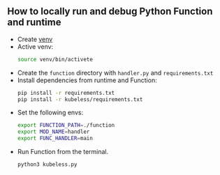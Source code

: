 ## How to locally run and debug Python Function and runtime

* Create [venv](https://docs.python.org/3/library/venv.html)
* Active venv:
  ```bash
  source venv/bin/activete
  ```
* Create the `function` directory with `handler.py` and `requirements.txt`
* Install dependencies from runtime and Function:
    ```bash
    pip install -r requirements.txt
    pip install -r kubeless/requirements.txt
    ```
* Set the following envs:
    ```bash
    export FUNCTION_PATH=./function
    export MOD_NAME=handler
    export FUNC_HANDLER=main
    ```
* Run Function from the terminal.
    ```bash
    python3 kubeless.py
    ```

